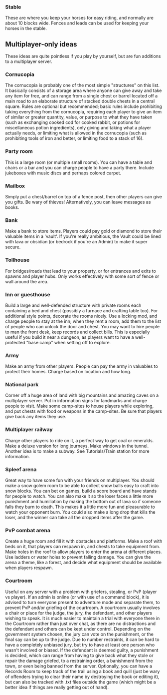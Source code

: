 ### Stable
These are where you keep your horses for easy riding, and normally are about 10 blocks wide. Fences and leads can be used for keeping your horses in the stable.

## Multiplayer-only ideas
These ideas are quite pointless if you play by yourself, but are fun additions to a multiplayer server.

### Cornucopia
The cornucopia is probably one of the most simple "structures" on this list. It basically consists of a storage area where anyone can give away and take any item for free, and can range from a single chest or barrel located off a main road to an elaborate structure of stacked double chests in a central square. Rules are optional but recommended; basic rules include prohibiting taking everything from the cornucopia, requiring each player to give an item of similar or greater quantity, value, or purpose to what they have taken (such as exchanging cooked cod for cooked rabbit, or potions for miscellaneous potion ingredients), only giving and taking what a player actually needs, or limiting what is allowed in the cornucopia (such as prohibiting tools of iron and better, or limiting food to a stack of 16).

### Party room
This is a large room (or multiple small rooms). You can have a table and chairs or a bar and you can charge people to have a party there. Include jukeboxes with music discs and perhaps colored carpet.

### Mailbox
Simply put a chest/barrel on top of a fence post, then other players can give you gifts. Be wary of thieves! Alternatively, you can leave messages as books.

### Bank
Make a bank to store items. Players could pay gold or diamond to store their valuable items in a 'vault'. If you're really ambitious, the Vault could be lined with lava or obsidian (or bedrock if you're an Admin) to make it super secure.

### Tollhouse
For bridges/roads that lead to your property, or for entrances and exits to spawns and player hubs. Only works effectively with some sort of fence or wall around the area.

### Inn or guesthouse
Build a large and well-defended structure with private rooms each containing a bed and chest (possibly a furnace and crafting table too). For additional style points, decorate the rooms nicely. Use a locking mod, and charge people to stay at the inn; when they rent a room, add them to the list of people who can unlock the door and chest. You may want to hire people to man the front desk, keep records and collect bills. This is especially useful if you build it near a dungeon, as players want to have a well-protected "base camp" when setting off to explore.

### Army
Make an army from other players. People can pay the army in valuables to protect their homes. Charge based on location and how long.

### National park
Corner off a huge area of land with big mountains and amazing caves on a multiplayer server. Put in information signs for landmarks and charge people to visit. Make some camp-sites to house players while exploring, and put chests with food or weapons in the camp-sites. Be sure that players give back any items they use.

### Multiplayer railway
Charge other players to ride on it, a perfect way to get coal or emeralds. Make a deluxe version for long journeys. Make windows in the tunnel. Another idea is to make a subway. See Tutorials/Train station for more information.

### Spleef arena
Great way to have some fun with your friends on multiplayer. You should make a snow golem room to be able to collect snow balls easy to craft into snow blocks. You can bet on games, build a score board and have stands for people to watch. You can also make it so the loser faces a little more punishment and humiliation by making the bottom out of lava so if someone falls they burn to death. This makes it a little more fun and pleasurable to watch your opponent burn. You could also make a long drop that kills the loser, and the winner can take all the dropped items after the game.

### PvP combat arena
Create a huge room and fill it with obstacles and platforms. Make a roof with beds on it, that players can respawn in, and chests to take equipment from. Make holes in the roof to allow players to enter the arena at different places. Use ladders or water holes to prevent falling damage. You can give the arena a theme, like a forest, and decide what equipment should be available when players respawn.

### Courtroom
Useful on any server with a problem with griefers, stealing, or PvP (player vs player). If an admin is online (or with use of a command block), it is advised to turn everyone present to adventure mode and separate them, to prevent PvP and/or griefing of the courtroom. A courtroom usually involves a chair or place for the judge, the jury, the defendant, and other players wishing to speak. It is much easier to maintain a trial with everyone there in the Courtroom rather than just over chat, as there are no distractions and the defendant and others can be kept under control. Depending on the government system chosen, the jury can vote on the punishment, or the final say can be up to the judge. Due to number restraints, it can be hard to have a completely unbiased jury, but try to have at least one person who wasn't involved or biased. If the defendant is deemed guilty, a punishment is decided, which can range from having to give back what they stole or repair the damage griefed, to a restraining order, a banishment from the town, or even being banned from the server. Optionally, you can have a Records Room to keep track of the trail using a book and quill (just be wary of offenders trying to clear their name by destroying the book or editing it), but can also be tracked with .txt files outside the game (which might be a better idea if things are really getting out of hand).

